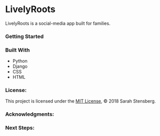 # LivelyRoots
LivelyRoots is a social-media app built for families.

### Getting Started

### Built With
* Python
* Django
* CSS
* HTML

### License:

This project is licensed under the [MIT License](https://opensource.org/licenses/MIT), &copy; 2018 Sarah Stensberg.

### Acknowledgments:

### Next Steps:
